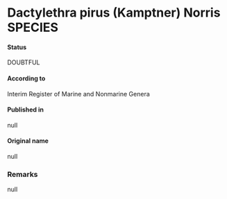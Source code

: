 Dactylethra pirus (Kamptner) Norris SPECIES
=======

#### Status
DOUBTFUL

#### According to
Interim Register of Marine and Nonmarine Genera

#### Published in
null

#### Original name
null

### Remarks
null